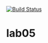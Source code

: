 [![Build Status](https://travis-ci.org/nuchyobitva/lab05.svg?branch=master)](https://travis-ci.org/nuchyobitva/lab05)
# lab05
